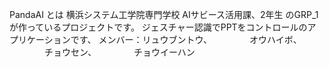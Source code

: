 PandaAI とは
横浜システム工学院専門学校
AIサビース活用課、2年生
のGRP_1が作っているプロジェクトです。
ジェスチャー認識でPPTをコントロールのアプリケーションです、
メンバー：リュウブントウ、
　　　　オウハイボ、
　　　　チョウセン、
　　　　チョウイーハン
